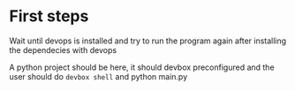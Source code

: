# First steps
Wait until devops is installed and try to run the program again after installing the dependecies with devops

A python project should be here, it should devbox preconfigured and the user should do `devbox shell` and python main.py
